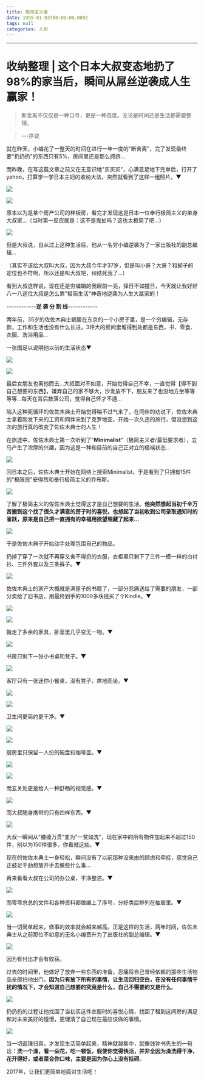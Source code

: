 ```yaml
---
title: 极简主义者
date: 1995-01-03T00:00:00.000Z
tags: null
categories: 入世
---
```


--------------------------------------------------------------------------------

# 收纳整理 | 这个日本大叔变态地扔了98%的家当后，瞬间从屌丝逆袭成人生赢家！

> 断舍离不仅仅是一种口号，更是一种态度。无论是时间还是生活都需要整理。

> ---序说

<!-- more -->

 就在昨天，小编花了一整天的时间在进行一年一度的"断舍离"，完了发现最终要"扔扔扔"的东西只有5%，房间里还是那么拥挤...

而昨晚，在写这篇文章之前又在无意识地"买买买"，心满意足地下完单后，打开了yahoo，打算学一学日本主妇的收纳大法，突然就看到了这样一组照片。▼

![](http://s9.rr.itc.cn/r/wapChange/20171_3_17/a6efe76429353982619.jpeg)

![](http://s9.rr.itc.cn/r/wapChange/20171_3_17/a4xmc56429374365619.jpeg)

原本以为是某个房产公司的样板房，看完才发现这是日本一位奉行极简主义的单身大叔家...（当时第一反应就是：这不是鬼扯吗？这也太极简了吧...）

![](http://s9.rr.itc.cn/r/wapChange/20171_3_17/a888346429391135619.jpeg)

但是大叔说，自从过上这种生活后，他从一名穷小编逆袭为了一家出版社的副总编辑...

（其实不该给大叔叫大叔，因为大叔今年才37岁，但是叫小哥？大哥？和胡子的定位也不符啊，所以还是叫大叔吧，纠结死我了...）

看到大叔这样说，现在还是穷编辑的我眼前一亮，择日不如撞日，今天就让我好好八一八这位大叔是怎么靠"极简生活"神奇地逆袭为人生大赢家的！

**------------逆 袭 分 割 线------------**

两年前，35岁的佐佐木典士蜗居在东京的一个小房子里，是一个穷编辑，无存款，工作和生活也没有什么长进，3坪大的房间里堆得到处都是东西，书、零食、衣服、洗浴用品...

一张图足以说明他以前的生活状态▼

![](http://s9.rr.itc.cn/r/wapChange/20171_3_17/a9uxli6429416302619.jpeg)

![](http://s9.rr.itc.cn/r/wapChange/20171_3_17/a1rjyh6429445496619.jpeg)

最后女朋友也离他而去...大叔面对不如意，开始觉得自己不幸，一直觉得【得不到自己想要的东西】，嫌弃自己的家不够大，沙发放不下，朋友来了也没地方坐等等等等...每天在背后数落公司，觉得自己怀才不遇...

陷入这种死循环的佐佐木典士开始觉得喘不过气来了，在同伴的劝说下，佐佐木典士拿着刚发下来的工资和同伴来到了克罗地亚，开始一次久违的旅行，但没想到这次的旅行真的改变了佐佐木典士的人生！

在旅途中，佐佐木典士第一次听到了"**Minimalist**"（极简主义者/最低要求者），立马产生了浓厚的兴趣，因为这是一种和目前的自己正对立的极端状态...

![](http://s9.rr.itc.cn/r/wapChange/20171_3_17/a48uaa6429462716619.png)

回日本之后，佐佐木典士开始在网络上搜索Minimalist，于是看到了只拥有15件的"极限民"安得烈和奉行极简主义的乔布斯。

![](http://s9.rr.itc.cn/r/wapChange/20171_3_17/a49fi46429480638619.jpeg)

了解了极简主义的佐佐木典士觉得这才是自己想要的生活。**他突然想起当初千辛万苦搬到这个找了很久才满意的房子时的喜悦，也想起了当初收到公司录取通知时的雀跃，原来是自己把一直拥有的幸福用欲望埋藏了起来...**

![](http://s9.rr.itc.cn/r/wapChange/20171_3_17/a75det6429496340619.jpeg)

于是佐佐木典子开始动手处理包围自己的物品。

扔掉了穿了一次就不再穿又舍不得扔的衣服，衣柜里只剩下了三件一模一样的白衬衫、三件外套以及三条裤子。▼

![](http://s9.rr.itc.cn/r/wapChange/20171_3_17/a1llat6429513642619.jpeg)

佐佐木典士的家产大概就是满屋子的书籍了，一部分忍痛送给了需要的朋友，一部分卖给了旧书店，用最终到手的1000多块钱买了个Kindle。▼

![](http://s9.rr.itc.cn/r/wapChange/20171_3_17/a7xcd66429532352619.jpeg)

![](http://s9.rr.itc.cn/r/wapChange/20171_3_17/a2bv126429551736619.jpeg)

搬走了多余的家具，卧室里几乎空无一物。▼

![](http://s9.rr.itc.cn/r/wapChange/20171_3_17/a4mcwc6429574871619.jpeg)

书房只剩下一张小书桌和凳子。▼

![](http://s9.rr.itc.cn/r/wapChange/20171_3_17/a7yn496429596809619.jpeg)

客厅只有一张迷你小餐桌，没有凳子，席地而坐。▼

![](http://s9.rr.itc.cn/r/wapChange/20171_3_17/a4xykg6429614334619.jpeg)

![](http://s9.rr.itc.cn/r/wapChange/20171_3_17/a6p7zy6429633538619.jpeg)

卫生间更简约更干净。▼

![](http://s9.rr.itc.cn/r/wapChange/20171_3_17/a7d1066429656024619.jpeg)

![](http://s9.rr.itc.cn/r/wapChange/20171_3_17/a8od9w6429674714619.jpeg)

厨房里只保留一人份的碗盘和咖啡壶。▼

![](http://s9.rr.itc.cn/r/wapChange/20171_3_17/a83nut6429693135619.jpeg)

![](http://s9.rr.itc.cn/r/wapChange/20171_3_17/a3ft016429709953619.jpeg)

而玄关处更是给人一种舒畅的视觉感。▼

![](http://s9.rr.itc.cn/r/wapChange/20171_3_17/a68cva6429728311619.jpeg)

而大叔随身携带的只有四样东西。▼

![](http://s9.rr.itc.cn/r/wapChange/20171_3_17/a83w266429745704619.jpeg)

大叔一瞬间从"腰缠万贯"变为"一贫如洗"，现在家中的所有物件加起来不超过150件，别以为150件很多，你看就这些。▼

现在的佐佐木典士一身轻松，瞬间没有了以前那种没来由的顾虑和牵挂，感觉自己正鼓足干劲想放开手去做些什么事...

再来看看大叔在公司的办公桌，干净整洁。▼

![](http://s9.rr.itc.cn/r/wapChange/20171_3_17/a8m3bv6429771651619.jpeg)

而零零总总的文件和各种资料都做编上了序号，分好类后排列在抽屉里。▼

![](http://s9.rr.itc.cn/r/wapChange/20171_3_17/a8ddcp6429789777619.jpeg)

当一切简单起来，做事的效率就会越来越高。正是这样的生活，两年时间，佐佐木典士从之前那位不如意的无名小编晋升为了出版社的副总编辑。▼

![](http://s9.rr.itc.cn/r/wapChange/20171_3_17/a76r9p6429807385619.jpeg)

因为有付出才会有收获。

过去的时间里，他做好了放弃一些东西的准备，忍痛将自己曾经依赖的那些生活物品全部扫地出门，**因为只有放下所有的事情，让生活回归空白，在没有任何事情干扰的情况下，才会知道自己想要的究竟是什么，自己不需要的又是什么**。

![](http://s9.rr.itc.cn/r/wapChange/20171_3_17/a4v8d36429827103619.jpeg)

扔扔扔的过程让他找回了当初买这件衣服时的喜悦心情，找回了租到这间房的满足和对未来美好的憧憬，更理清了自己现在最应该做的事情。

![](http://s9.rr.itc.cn/r/wapChange/20171_3_17/a79p9i6429847655619.jpeg)

当一切返璞归真，才发现生活简单起来，精神就越集中，就像钱钟书先生的一句话：**洗一个澡，看一朵花，吃一顿饭，假使你觉得快活，并非全因为澡洗得干净，花开得好，或者菜合你口味，主要是因为你心上没有挂碍**。

2017年，让我们更简单地面对生活吧！
